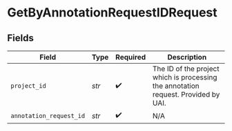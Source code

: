 # GetByAnnotationRequestIDRequest


## Fields

| Field                                                                              | Type                                                                               | Required                                                                           | Description                                                                        |
| ---------------------------------------------------------------------------------- | ---------------------------------------------------------------------------------- | ---------------------------------------------------------------------------------- | ---------------------------------------------------------------------------------- |
| `project_id`                                                                       | *str*                                                                              | :heavy_check_mark:                                                                 | The ID of the project which is processing the annotation request. Provided by UAI. |
| `annotation_request_id`                                                            | *str*                                                                              | :heavy_check_mark:                                                                 | N/A                                                                                |